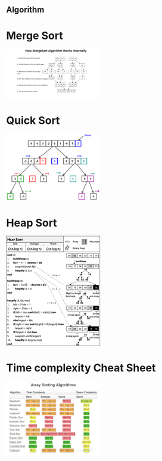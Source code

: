 Algorithm
----------



# Merge Sort
<img src="https://github.com/luckyeven/algorithm_problem/blob/main/picture/merge.png?raw=true" width="50%" height="50%">


# Quick Sort
 
<img src="https://github.com/luckyeven/algorithm_problem/blob/main/picture/quickSort.png?raw=true" width="50%" height="50%"> 

# Heap Sort
<img src="https://github.com/luckyeven/algorithm_problem/blob/main/picture/heapSort.png?raw=true" width="50%" height="50%"> 


# Time complexity Cheat Sheet
<img src="https://github.com/luckyeven/algorithm_problem/blob/main/picture/sorts.jpg?raw=true?raw=true" width="50%" height="50%"> 

